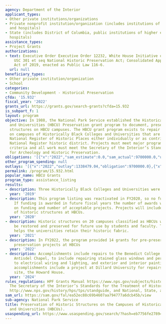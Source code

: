 ```yaml
---
agency: Department of the Interior
applicant_types:
- Other private institutions/organizations
- Private nonprofit institution/organization (includes institutions of higher education
  and hospitals)
- State (includes District of Columbia, public institutions of higher education and
  hospitals)
assistance_types:
- Project Grants
authorizations:
- text: Executive Order Executive Order 12232, White House Initiative on HBCU's; 54
    USC 301 et seq National Historic Preservation Act; Consolidated Appropriations
    Act of 2019, enacted as Public Law 116-6.
  url: null
beneficiary_types:
- Other private institution/organization
- School
categories:
- Community Development - Historical Preservation
cfda: '15.932'
fiscal_year: '2022'
grants_url: https://grants.gov/search-grants?cfda=15.932
is_subpart_f: 1
layout: program
objective: In 1988, the National Park Service established the Historically Black Colleges
  and Universities (HBCU) Preservation grant program to document, preserve, and stabilize
  structures on HBCU campuses. The HBCU grant program exists to repair historic structures
  on campuses of Historically Black Colleges and Universities that are listed in the
  National Register of Historic Places either individually or as contributing to a
  National Register historic district. Projects must meet major program selection
  criteria and all work must meet the Secretary of the Interior’s Standards and Guidelines
  for Archeology and Historic Preservation.
obligations: '[{"x":"2022","sam_estimate":0.0,"sam_actual":9700000.0,"usa_spending_actual":9700000.0},{"x":"2023","sam_estimate":0.0,"sam_actual":9700000.0,"usa_spending_actual":9700000.0},{"x":"2024","sam_estimate":0.0,"sam_actual":0.0,"usa_spending_actual":10670000.0}]'
other_program_spending: null
outlays: '[{"x":"2022","outlay":1338479.04,"obligation":9700000.0},{"x":"2023","outlay":1543879.65,"obligation":9700000.0},{"x":"2024","outlay":0.0,"obligation":10670000.0}]'
permalink: /program/15.932.html
popular_name: HBCU Grants
program_type: assistance_listing
results:
- description: Three Historically Black Colleges and Universities were awarded funding.
  year: '2019'
- description: This program listing was reactivated in FY2020, so no funding was awarded.
    If funding is awarded in future fiscal years the number of awards will be contingent
    on funding and number of acceptable projects. Projects will include preservation
    of historic structures at HBCUs.
  year: '2020'
- description: Historic structures on 20 campuses classified as HBCUs were able to
    be restored and preserved for future use by students and faculty. The program
    helps the universities retain their historic fabric.
  year: '2021'
- description: In FY2022, the program provided 14 grants for pre-preservation and
    preservation projects at HBCUs
  year: '2022'
- description: Accomplishments include repairs to the Benedict College historic site,
    Antisdel Chapel, to include repairing stained glass windows and pers, upgrades
    to electrical wiring and lighting, and exterior and interior painting.  Additional
    accomplishments include a project at Dillard University for repairs to the historic
    site, the Howard House.
  year: '2024'
rules_regulations: HPF Grants Manual https://www.nps.gov/subjects/historicpreservationfund/historic-preservation-fund-grant-manual.htm;
  The Secretary of the Interior’s Standards for the Treatment of Historic Properties
  http://www.nps.gov/history/hps/tps/standguide, and National, State, and Local Codes.
sam_url: https://sam.gov/fal/ea52ec88c69b4607aa794777a6dcb45b/view
sub-agency: National Park Service
title: Preservation of Historic Structures on the Campuses of Historically Black Colleges
  and Universities (HBCUs).
usaspending_url: https://www.usaspending.gov/search/?hash=eb7756fe27894af6905dea07bc30d9d2
---
```

